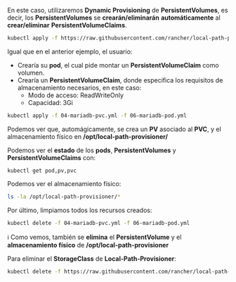 En este caso, utilizaremos **Dynamic Provisioning** de **PersistentVolumes**, es decir, los **PersistentVolumes** se **crearán/eliminarán** **automáticamente** al **crear/eliminar** **PersistentVolumeClaims**.

```bash
kubectl apply -f https://raw.githubusercontent.com/rancher/local-path-provisioner/master/deploy/local-path-storage.yaml
```



Igual que en el anterior ejemplo, el usuario:

- Crearía su **pod**, el cual pide montar un **PersistentVolumeClaim** como volumen.
- Crearía un **PersistentVolumeClaim**, donde especifica los requisitos de almacenamiento necesarios, en este caso:
  - Modo de acceso: ReadWriteOnly
  - Capacidad: 3Gi

```bash
kubectl apply -f 04-mariadb-pvc.yml -f 06-mariadb-pod.yml
```

Podemos ver que, automágicamente, se crea un **PV** asociado al **PVC**, y el almacenamiento físico en **/opt/local-path-provisioner/**

Podemos ver el **estado** de los **pods**, **PersistentVolumes** y **PersistentVolumeClaims** con:

```
kubectl get pod,pv,pvc
```

Podemos ver el almacenamiento físico:

```bash
ls -la /opt/local-path-provisioner/*
```



Por último, limpiamos todos los recursos creados:

```bash
kubectl delete -f 04-mariadb-pvc.yml -f 06-mariadb-pod.yml
```



:information_source: Como vemos, también se **elimina** el **PersistentVolume** y el **almacenamiento físico** de **/opt/local-path-provisioner**

Para eliminar el **StorageClass** de **Local-Path-Provisioner**:

```bash
kubectl delete -f https://raw.githubusercontent.com/rancher/local-path-provisioner/master/deploy/local-path-storage.yaml
```

